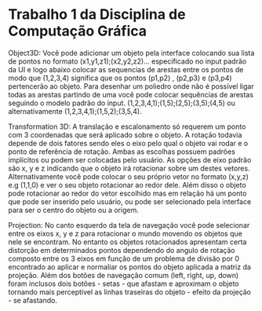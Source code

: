 # Trabalho 1 da Disciplina de Computação Gráfica  

Object3D:
Você pode adicionar um objeto pela interface colocando sua lista de pontos no formato (x1,y1,z1);(x2,y2,z2)... especificado no input padrão da UI e logo abaixo colocar as sequencias de arestas entre os pontos de modo que (1,2,3,4) significa que os pontos (p1,p2) , (p2,p3) e (p3,p4) pertencerão ao objeto. Para desenhar um poliedro onde não é possível ligar todas as arestas partindo de uma você pode colocar sequências de arestas seguindo o modelo padrão do input. (1,2,3,4,1);(1,5);(2,5);(3,5);(4,5) ou alternativamente (1,2,3,4,1);(1,5,2);(3,5,4).

Transformation 3D:
A translação e escalonamento só requerem um ponto com 3 coordenadas que será aplicado sobre o objeto. A rotação todavia depende de dois fatores sendo eles o eixo pelo qual o objeto vai rodar e o ponto de referência de rotação. Ambas as escolhas possuem padrões implícitos ou podem ser colocadas pelo usuário. As opções de eixo padrão são x, y e z indicando que o objeto irá rotacionar sobre um destes vetores. Alternativamente você pode colocar o seu próprio vetor no formato (x,y,z) e.g (1,1,0) e ver o seu objeto rotacionar ao redor dele. Além disso o objeto pode rotacionar ao redor do vetor escolhido mas em relação há um ponto que pode ser inserido pelo usuário, ou pode ser selecionado pela interface para ser o centro do objeto ou a origem. 

Projection:
No canto esquerdo da tela de navegação você pode selecionar entre os eixos x, y e z para rotacionar o mundo movendo os objetos que nele se encontram. No entanto os objetos rotacionados apresentam certa distorção em determinados pontos dependendo do angulo de rotação composto entre os 3 eixos em função de um problema de divisão por 0 encontrado ao aplicar e normaliar os pontos do objeto aplicada a matriz da projeção. Além dos botões de navegação comum (left, right, up, down) foram inclusos dois botões - setas - que afastam e aproximam o objeto tornando mais perceptível as linhas traseiras do objeto - efeito da projeção - se afastando.
